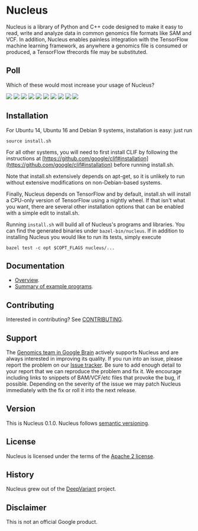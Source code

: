 # Nucleus

Nucleus is a library of Python and C++ code designed to make it easy to
read, write and analyze data in common genomics file formats like SAM and VCF.
In addition, Nucleus enables painless integration with the TensorFlow machine
learning framework, as anywhere a genomics file is consumed or produced, a
TensorFlow tfrecords file may be substituted.

## Poll

Which of these would most increase your usage of Nucleus?

[![](https://api.gh-polls.com/poll/01CBT48Z3E88TFWWH8AMFKHXD1/Support%20for%20CRAM)](https://api.gh-polls.com/poll/01CBT48Z3E88TFWWH8AMFKHXD1/Support%20for%20CRAM/vote)
[![](https://api.gh-polls.com/poll/01CBT48Z3E88TFWWH8AMFKHXD1/Improved%20Speed)](https://api.gh-polls.com/poll/01CBT48Z3E88TFWWH8AMFKHXD1/Improved%20Speed/vote)
[![](https://api.gh-polls.com/poll/01CBT48Z3E88TFWWH8AMFKHXD1/Support%20for%20BigWig%E2%88%95BigBed)](https://api.gh-polls.com/poll/01CBT48Z3E88TFWWH8AMFKHXD1/Support%20for%20BigWig%E2%88%95BigBed/vote)
[![](https://api.gh-polls.com/poll/01CBT48Z3E88TFWWH8AMFKHXD1/Better%20TensorFlow%20integration)](https://api.gh-polls.com/poll/01CBT48Z3E88TFWWH8AMFKHXD1/Better%20TensorFlow%20integration/vote)
[![](https://api.gh-polls.com/poll/01CBT48Z3E88TFWWH8AMFKHXD1/Support%20for%20writing%20BAM%E2%88%95SAM%20files)](https://api.gh-polls.com/poll/01CBT48Z3E88TFWWH8AMFKHXD1/Support%20for%20writing%20BAM%E2%88%95SAM%20files/vote)
[![](https://api.gh-polls.com/poll/01CBT48Z3E88TFWWH8AMFKHXD1/Spark%20integration)](https://api.gh-polls.com/poll/01CBT48Z3E88TFWWH8AMFKHXD1/Spark%20integration/vote)
[![](https://api.gh-polls.com/poll/01CBT48Z3E88TFWWH8AMFKHXD1/Support%20for%20GTF%E2%88%95GFF)](https://api.gh-polls.com/poll/01CBT48Z3E88TFWWH8AMFKHXD1/Support%20for%20GTF%E2%88%95GFF/vote)
[![](https://api.gh-polls.com/poll/01CBT48Z3E88TFWWH8AMFKHXD1/Beam%20integration)](https://api.gh-polls.com/poll/01CBT48Z3E88TFWWH8AMFKHXD1/Beam%20integration/vote)
[![](https://api.gh-polls.com/poll/01CBT48Z3E88TFWWH8AMFKHXD1/Support%20for%20another%20unlisted%20file%20type)](https://api.gh-polls.com/poll/01CBT48Z3E88TFWWH8AMFKHXD1/Support%20for%20another%20unlisted%20file%20type/vote)
[![](https://api.gh-polls.com/poll/01CBT48Z3E88TFWWH8AMFKHXD1/Improved%20documentation)](https://api.gh-polls.com/poll/01CBT48Z3E88TFWWH8AMFKHXD1/Improved%20documentation/vote)


## Installation

For Ubuntu 14, Ubuntu 16 and Debian 9 systems, installation is easy:
just run

```shell
source install.sh
```

For all other systems, you will need to first install CLIF by following
the instructions at [https://github.com/google/clif#installation](https://github.com/google/clif#installation) before running install.sh.

Note that install.sh extensively depends on apt-get, so it is unlikely
to run without extensive modifications on non-Debian-based systems.

Finally, Nucleus depends on TensorFlow and by default, install.sh will
install a CPU-only version of TensorFlow using a nightly wheel.  If that isn't
what you want, there are several other installation options that can be enabled
with a simple edit to install.sh.

Running ``install.sh`` will build all of Nucleus's programs and libraries.
You can find the generated  binaries under ``bazel-bin/nucleus``.  If in
addition to installing Nucleus you would like to run its tests, simply execute

```shell
bazel test -c opt $COPT_FLAGS nucleus/...
```

## Documentation

* [Overview](https://github.com/google/nucleus/blob/master/docs/overview.md).
* [Summary of example programs](https://github.com/google/nucleus/blob/master/docs/examples.md).

## Contributing

Interested in contributing? See [CONTRIBUTING](CONTRIBUTING.md).

## Support

The [Genomics team in Google Brain](https://research.google.com/teams/brain/genomics/)
actively supports Nucleus and are always interested in improving its quality.
If you run into an issue, please report the problem on our [Issue
tracker](https://github.com/google/nucleus/issues). Be sure to add enough
detail to your report that we can reproduce the problem and fix it. We encourage
including links to snippets of BAM/VCF/etc files that provoke the bug, if
possible. Depending on the severity of the issue we may patch Nucleus
immediately with the fix or roll it into the next release.

## Version

This is Nucleus 0.1.0.  Nucleus follows [semantic
versioning](https://semver.org/).

## License

Nucleus is licensed under the terms of the [Apache 2 license](LICENSE).

## History

Nucleus grew out of the [DeepVariant](https://github.com/google/deepvariant)
project.

## Disclaimer

This is not an official Google product.
